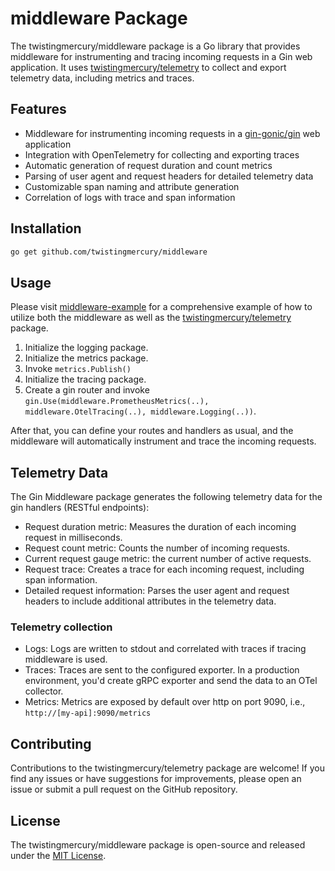 # middleware Package

The twistingmercury/middleware package is a Go library that provides middleware for instrumenting and tracing incoming requests in a Gin web application. It uses [twistingmercury/telemetry](https://github.com/twistingmercury/telemetry) to collect and export telemetry data, including metrics and traces.

## Features

- Middleware for instrumenting incoming requests in a [gin-gonic/gin](https://github.com/gin-gonic/gin) web application
- Integration with OpenTelemetry for collecting and exporting traces
- Automatic generation of request duration and count metrics
- Parsing of user agent and request headers for detailed telemetry data
- Customizable span naming and attribute generation
- Correlation of logs with trace and span information

## Installation

```bash
go get github.com/twistingmercury/middleware
```

## Usage

Please visit [middleware-example](https://github.com/twistingmercury/middleware-example) for a comprehensive example of how to utilize both the middleware as well as the [twistingmercury/telemetry](https://github.com/twistingmercury/telemetry) package.

1. Initialize the logging package.
2. Initialize the metrics package.
3. Invoke `metrics.Publish()`
4. Initialize the tracing package.
5. Create a gin router and invoke `gin.Use(middleware.PrometheusMetrics(..), middleware.OtelTracing(..), middleware.Logging(..))`.

After that, you can define your routes and handlers as usual, and the middleware will automatically instrument and trace the incoming requests.

## Telemetry Data

The Gin Middleware package generates the following telemetry data for the gin handlers (RESTful endpoints):

- Request duration metric: Measures the duration of each incoming request in milliseconds.
- Request count metric: Counts the number of incoming requests.
- Current request gauge metric: the current number of active requests.
- Request trace: Creates a trace for each incoming request, including span information.
- Detailed request information: Parses the user agent and request headers to include additional attributes in the telemetry data.

### Telemetry collection

* Logs: Logs are written to stdout and correlated with traces if tracing middleware is used.
* Traces: Traces are sent to the configured exporter. In a production environment, you'd create gRPC exporter and send the data to an OTel collector.
* Metrics: Metrics are exposed by default over http on port 9090, i.e., `http://[my-api]:9090/metrics`

## Contributing

Contributions to the twistingmercury/telemetry package are welcome! If you find any issues or have suggestions for improvements, please open an issue or submit a pull request on the GitHub repository.

## License

The twistingmercury/middleware package is open-source and released under the [MIT License](./LICENSE).
